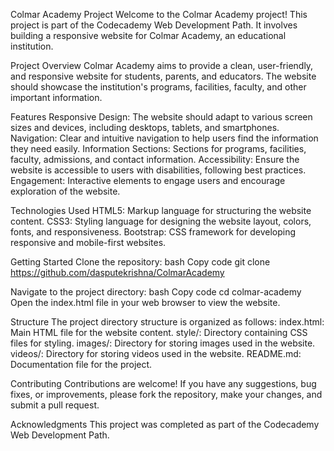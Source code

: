 Colmar Academy Project
Welcome to the Colmar Academy project! This project is part of the Codecademy Web Development Path. 
It involves building a responsive website for Colmar Academy, an educational institution.

Project Overview
Colmar Academy aims to provide a clean, user-friendly, and responsive website for students, parents, and educators.
The website should showcase the institution's programs, facilities, faculty, and other important information.

Features
Responsive Design: The website should adapt to various screen sizes and devices, including desktops, tablets, and smartphones.
Navigation: Clear and intuitive navigation to help users find the information they need easily.
Information Sections: Sections for programs, facilities, faculty, admissions, and contact information.
Accessibility: Ensure the website is accessible to users with disabilities, following best practices.
Engagement: Interactive elements to engage users and encourage exploration of the website.

Technologies Used
HTML5: Markup language for structuring the website content.
CSS3: Styling language for designing the website layout, colors, fonts, and responsiveness.
Bootstrap: CSS framework for developing responsive and mobile-first websites.

Getting Started
Clone the repository:
bash
Copy code
git clone <https://github.com/dasputekrishna/ColmarAcademy>

Navigate to the project directory:
bash
Copy code
cd colmar-academy
Open the index.html file in your web browser to view the website.

Structure
The project directory structure is organized as follows:
index.html: Main HTML file for the website content.
style/: Directory containing CSS files for styling.
images/: Directory for storing images used in the website.
videos/: Directory for storing videos used in the website.
README.md: Documentation file for the project.

Contributing
Contributions are welcome! If you have any suggestions, bug fixes, or improvements, please fork the repository, make your changes, and submit a pull request.

Acknowledgments
This project was completed as part of the Codecademy Web Development Path.
